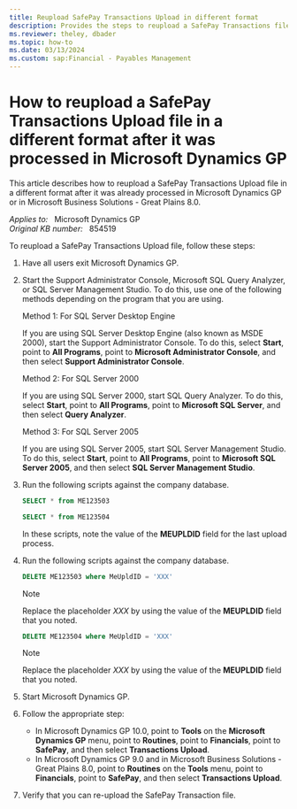 ```yaml
---
title: Reupload SafePay Transactions Upload in different format
description: Provides the steps to reupload a SafePay Transactions file in a different format after it has already been processed in Microsoft Dynamics GP.
ms.reviewer: theley, dbader
ms.topic: how-to
ms.date: 03/13/2024
ms.custom: sap:Financial - Payables Management
---
```

# How to reupload a SafePay Transactions Upload file in a different format after it was processed in Microsoft Dynamics GP

This article describes how to reupload a SafePay Transactions Upload file in a different format after it was already processed in Microsoft Dynamics GP or in Microsoft Business Solutions - Great Plains 8.0.

_Applies to:_ &nbsp; Microsoft Dynamics GP  
_Original KB number:_ &nbsp; 854519

To reupload a SafePay Transactions Upload file, follow these steps:

1. Have all users exit Microsoft Dynamics GP.

2. Start the Support Administrator Console, Microsoft SQL Query Analyzer, or SQL Server Management Studio. To do this, use one of the following methods depending on the program that you are using.

    Method 1: For SQL Server Desktop Engine

    If you are using SQL Server Desktop Engine (also known as MSDE 2000), start the Support Administrator Console. To do this, select **Start**, point to **All Programs**, point to **Microsoft Administrator Console**, and then select **Support Administrator Console**.

    Method 2: For SQL Server 2000

    If you are using SQL Server 2000, start SQL Query Analyzer. To do this, select **Start**, point to **All Programs**, point to **Microsoft SQL Server**, and then select **Query Analyzer**.

    Method 3: For SQL Server 2005

    If you are using SQL Server 2005, start SQL Server Management Studio. To do this, select **Start**, point to **All Programs**, point to **Microsoft SQL Server 2005**, and then select **SQL Server Management Studio**.  

3. Run the following scripts against the company database.

    ```sql
    SELECT * from ME123503
    ```

    ```sql
    SELECT * from ME123504
    ```

    In these scripts, note the value of the **MEUPLDID** field for the last upload process.

4. Run the following scripts against the company database.

    ```sql
    DELETE ME123503 where MeUpldID = 'XXX'
    ```

    > [!NOTE]
    > Replace the placeholder *XXX* by using the value of the **MEUPLDID** field that you noted.

    ```sql
    DELETE ME123504 where MeUpldID = 'XXX'
    ```

    > [!NOTE]
    > Replace the placeholder *XXX* by using the value of the **MEUPLDID** field that you noted.

5. Start Microsoft Dynamics GP.
6. Follow the appropriate step:

    - In Microsoft Dynamics GP 10.0, point to **Tools** on the **Microsoft Dynamics GP** menu, point to **Routines**, point to **Financials**, point to **SafePay**, and then select **Transactions Upload**.
    - In Microsoft Dynamics GP 9.0 and in Microsoft Business Solutions - Great Plains 8.0, point to **Routines** on the **Tools** menu, point to **Financials**, point to **SafePay**, and then select **Transactions Upload**.

7. Verify that you can re-upload the SafePay Transaction file.
